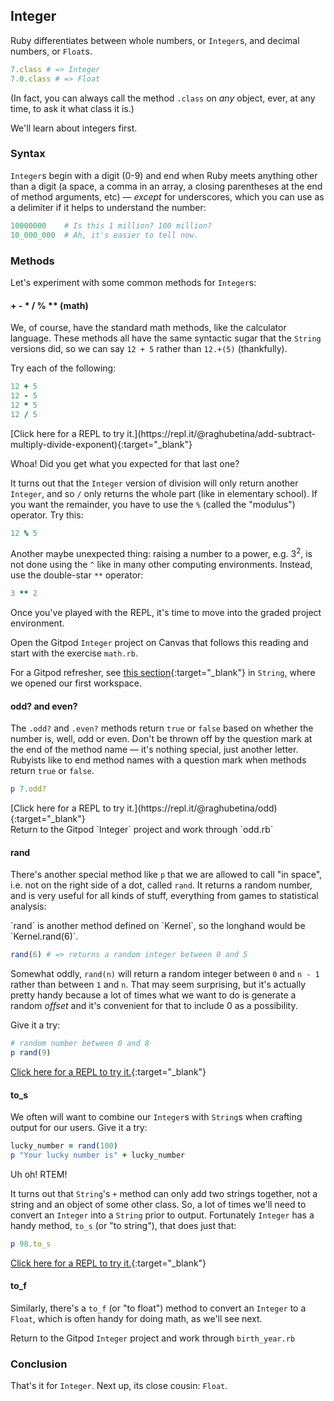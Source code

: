 ## Integer

Ruby differentiates between whole numbers, or `Integer`s, and decimal numbers, or `Float`s.

 ```ruby
7.class # => Integer
7.0.class # => Float
```

(In fact, you can always call the method `.class` on _any_ object, ever, at any time, to ask it what class it is.)

We'll learn about integers first.

###  Syntax

`Integer`s begin with a digit (0-9) and end when Ruby meets anything other than a digit (a space, a comma in an array, a closing parentheses at the end of method arguments, etc) — _except_ for underscores, which you can use as a delimiter if it helps to understand the number:

```ruby
10000000    # Is this 1 million? 100 million?
10_000_000  # Ah, it's easier to tell now.
```

###  Methods

Let's experiment with some common methods for `Integer`s:

#### + - * / % ** (math)

We, of course, have the standard math methods, like the calculator language. These methods all have the same syntactic sugar that the `String` versions did, so we can say `12 + 5` rather than `12.+(5)` (thankfully).

Try each of the following:

```ruby
12 + 5
12 - 5
12 * 5
12 / 5
```

<div class="experiment" markdown="1">
  [Click here for a REPL to try it.](https://repl.it/@raghubetina/add-subtract-multiply-divide-exponent){:target="_blank"}
</div>

Whoa! Did you get what you expected for that last one?

It turns out that the `Integer` version of division will only return another `Integer`, and so `/` only returns the whole part (like in elementary school). If you want the remainder, you have to use the `%` (called the "modulus") operator. Try this:

```ruby
12 % 5
```

Another maybe unexpected thing: raising a number to a power, e.g. 3<sup>2</sup>, is not done using the `^` like in many other computing environments. Instead, use the double-star `**` operator:

```ruby
3 ** 2
```

Once you've played with the REPL, it's time to move into the graded project environment.

<div class="proj" markdown="1">

  Open the Gitpod `Integer` project on Canvas that follows this reading and start with the exercise `math.rb`.

  For a Gitpod refresher, see [this section](https://learn.firstdraft.com/lessons/9#start-the-gitpod-project){:target="_blank"} in `String`, where we opened our first workspace.
</div>

#### odd? and even? 

The `.odd?` and `.even?` methods return `true` or `false` based on whether the number is, well, odd or even. Don't be thrown off by the question mark at the end of the method name — it's nothing special, just another letter. Rubyists like to end method names with a question mark when methods return `true` or `false`.

```ruby
p 7.odd?
```

<div class="experiment" markdown="1">
  [Click here for a REPL to try it.](https://repl.it/@raghubetina/odd){:target="_blank"}
</div>

<div class="proj" markdown="1">
  Return to the Gitpod `Integer` project and work through `odd.rb`
</div>

#### rand 

There's another special method like `p` that we are allowed to call "in space", i.e. not on the right side of a dot, called `rand`. It returns a random number, and is very useful for all kinds of stuff, everything from games to statistical analysis:

<aside markdown="1">
`rand` is another method defined on `Kernel`, so the longhand would be `Kernel.rand(6)`.
</aside>

```ruby
rand(6) # => returns a random integer between 0 and 5
```

Somewhat oddly, `rand(n)` will return a random integer between `0` and `n - 1` rather than between `1` and `n`. That may seem surprising, but it's actually pretty handy because a lot of times what we want to do is generate a random _offset_ and it's convenient for that to include 0 as a possibility.

Give it a try:

```ruby
# random number between 0 and 8
p rand(9)
```

<div class="experiment" markdown="1">

  [Click here for a REPL to try it.](https://repl.it/@raghubetina/rand){:target="_blank"}
</div>

#### to_s 

We often will want to combine our `Integer`s with `String`s when crafting output for our users. Give it a try:

```ruby
lucky_number = rand(100)
p "Your lucky number is" + lucky_number
```

Uh oh! RTEM!

It turns out that `String`'s `+` method can only add two strings together, not a string and an object of some other class. So, a lot of times we'll need to convert an `Integer` into a `String` prior to output. Fortunately `Integer` has a handy method, `to_s` (or "to string"), that does just that:

```ruby
p 98.to_s
```

<div class="experiment" markdown="1">

  [Click here for a REPL to try it.](https://repl.it/@raghubetina/tos){:target="_blank"}
</div>

#### to_f 

Similarly, there's a `to_f` (or "to float") method to convert an `Integer` to a `Float`, which is often handy for doing math, as we'll see next.

<div class="proj" markdown="1">

  Return to the Gitpod `Integer` project and work through `birth_year.rb`
</div>

###  Conclusion

That's it for `Integer`. Next up, its close cousin: `Float`.